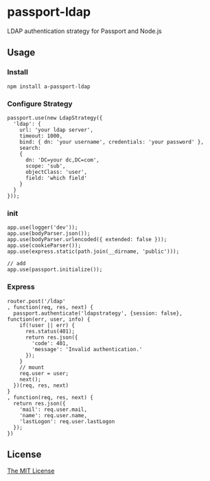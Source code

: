 # passport-ldap

LDAP authentication strategy for Passport and Node.js

## Usage

### Install

```
npm install a-passport-ldap
```

### Configure Strategy

```
passport.use(new LdapStrategy({
  'ldap': {
    url: 'your ldap server',
    timeout: 1000,
    bind: { dn: 'your username', credentials: 'your password' },
    search:
    {
      dn: 'DC=your dc,DC=com',
      scope: 'sub',
      objectClass: 'user',
      field: 'which field'
    }
  }
}));
```

### init

```
app.use(logger('dev'));
app.use(bodyParser.json());
app.use(bodyParser.urlencoded({ extended: false }));
app.use(cookieParser());
app.use(express.static(path.join(__dirname, 'public')));

// add
app.use(passport.initialize());
```

### Express

```
router.post('/ldap'
, function(req, res, next) {
  passport.authenticate('ldapstrategy', {session: false}, function(err, user, info) {
    if(!user || err) {
      res.status(401);
      return res.json({
        'code': 401,
        'message': 'Invalid authentication.'
      });
    }
    // mount
    req.user = user;
    next();
  })(req, res, next)
}
, function(req, res, next) {
  return res.json({
    'mail': req.user.mail,
    'name': req.user.name,
    'lastLogon': req.user.lastLogon
  });
})
```

## License

[The MIT License](http://opensource.org/licenses/MIT)
